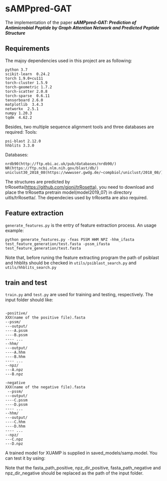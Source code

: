 # sAMPpred-GAT
The implementation of the paper ***sAMPpred-GAT: Prediction of Antimicrobial Peptide by Graph Attention Network and Predicted Peptide Structure***

## Requirements
The majoy dependencies used in this project are as following:

```
python 3.7              
scikit-learn  0.24.2
torch 1.9.0+cu111
torch-cluster 1.5.9
torch-geometric 1.7.2
torch-scatter 2.0.8
torch-sparse  0.6.11
tensorboard 2.6.0
matplotlib  3.4.3                                                                                                                          
networkx  2.5.1                                                                                                                          
numpy 1.20.3
tqdm  4.62.2
```
Besides, two multiple sequence alignment tools and three databases  are required:
Tools:
```
psi-blast 2.12.0
hhblits 3.3.0
```
Databases:
```
nrdb90(http://ftp.ebi.ac.uk/pub/databases/nrdb90/)
NR(https://ftp.ncbi.nlm.nih.gov/blast/db/)
uniclust30_2018_08(https://wwwuser.gwdg.de/~compbiol/uniclust/2018_08/)
```
The structures are predicted by trRosetta(https://github.com/gjoni/trRosetta), you need to download and place the trRosetta pretrain model(model2019_07) in directory uitls/trRosetta/. The dependecies used by trRosetta are also required. 

## Feature extraction

`generate_features.py` is the entry of feature extraction process. An usage example:
```
python generate_features.py -feas PSSM HHM NPZ -hhm_ifasta test_feature_generation/test.fasta -pssm_ifasta test_feature_generation/test.fasta
```
Note that, before runing the feature extracting program the path of psiblast and hhblits should be checked in `utils/psiblast_search.py` and `utils/hhblits_search.py`

## train and test

`train.py` and `test.py` are used for training and testing, respectively. The input folder should like:
```

-positive/
XXX(name of the positive file).fasta
--pssm/
---output/
----A.pssm
----B.pssm
---- ...
--hhm/
---output/
----A.hhm
----B.hhm
---- ...
--npz/
---A.npz
---B.npz

-negative
XXX(name of the negative file).fasta
 --pssm/
---output/
----C.pssm
----D.pssm
---- ...
--hhm/
---output/
----C.hhm
----D.hhm
---- ...
--npz/
---C.npz
---D.npz

```
A trained model for XUAMP is supplied in saved_models/samp.model. You can test it by using:

Note that the fasta_path_positive, npz_dir_positive, fasta_path_negative and npz_dir_negative should be replaced as the path of the input folder.




